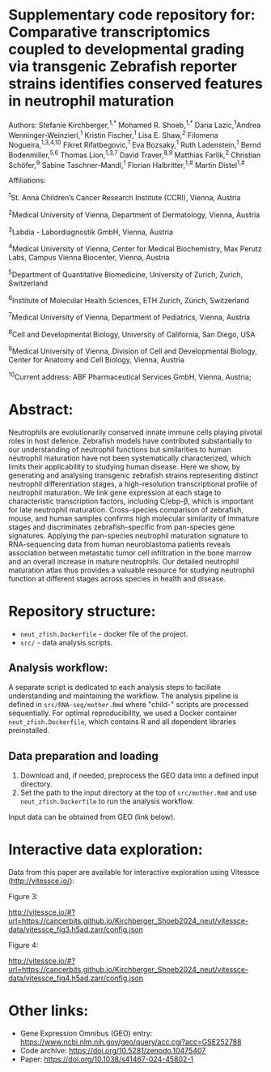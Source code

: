 # Supplementary code repository for: Comparative transcriptomics coupled to developmental grading via transgenic Zebrafish reporter strains identifies conserved features in neutrophil maturation

Authors: Stefanie Kirchberger,<sup>1,\*</sup> Mohamed R. Shoeb,<sup>1,\*</sup> Daria Lazic,<sup>1</sup>Andrea Wenninger-Weinzierl,<sup>1</sup> Kristin Fischer,<sup>1</sup> Lisa E. Shaw,<sup>2</sup> Filomena Nogueira,<sup>1,3,4,10</sup> Fikret Rifatbegovic,<sup>1</sup> Eva Bozsaky,<sup>1</sup> Ruth Ladenstein,<sup>1</sup> Bernd Bodenmiller,<sup>5,6</sup> Thomas Lion,<sup>1,3,7</sup> David Traver,<sup>8,9</sup> Matthias Farlik,<sup>2</sup> Christian Schöfer,<sup>9</sup> Sabine Taschner-Mandl,<sup>1</sup> Florian Halbritter,<sup>1,#</sup> Martin Distel<sup>1,#</sup>

Affiliations:

<sup>1</sup>St. Anna Children’s Cancer Research Institute (CCRI), Vienna, Austria

<sup>2</sup>Medical University of Vienna, Department of Dermatology, Vienna, Austria

<sup>3</sup>Labdia - Labordiagnostik GmbH, Vienna, Austria

<sup>4</sup>Medical University of Vienna, Center for Medical Biochemistry, Max Perutz Labs, Campus Vienna Biocenter, Vienna, Austria

<sup>5</sup>Department of Quantitative Biomedicine, University of Zurich, Zurich, Switzerland

<sup>6</sup>Institute of Molecular Health Sciences, ETH Zurich, Zürich, Switzerland

<sup>7</sup>Medical University of Vienna, Department of Pediatrics, Vienna, Austria

<sup>8</sup>Cell and Developmental Biology, University of California, San Diego, USA

<sup>9</sup>Medical University of Vienna, Division of Cell and Developmental Biology, Center for Anatomy and Cell Biology, Vienna, Austria

<sup>10</sup>Current address: ABF Pharmaceutical Services GmbH, Vienna, Austria;

# Abstract:

Neutrophils are evolutionarily conserved innate immune cells playing pivotal roles in host defence. Zebrafish models have contributed substantially to our understanding of neutrophil functions but similarities to human neutrophil maturation have not been systematically characterized, which limits their applicability to studying human disease. Here we show, by generating and analysing transgenic zebrafish strains representing distinct neutrophil differentiation stages, a high-resolution transcriptional profile of neutrophil maturation. We link gene expression at each stage to characteristic transcription factors, including C/ebp-β, which is important for late neutrophil maturation. Cross-species comparison of zebrafish, mouse, and human samples confirms high molecular similarity of immature stages and discriminates zebrafish-specific from pan-species gene signatures. Applying the pan-species neutrophil maturation signature to RNA-sequencing data from human neuroblastoma patients reveals association between metastatic tumor cell infiltration in the bone marrow and an overall increase in mature neutrophils. Our detailed neutrophil maturation atlas thus provides a valuable resource for studying neutrophil function at different stages across species in health and disease.

# Repository structure:

* `neut_zfish.Dockerfile` - docker file of the project.
* `src/` - data analysis scripts.

## Analysis workflow:

A separate script is dedicated to each analysis steps to faciliate understanding and maintaining the workflow. The analysis pipeline is defined in `src/RNA-seq/mother.Rmd` where "child-" scripts are processed sequentially.  For optimal reproducibility, we used a Docker container `neut_zfish.Dockerfile`, which contains R and all dependent libraries preinstalled.

## Data preparation and loading

1. Download and, if needed, preprocess the GEO data into a defined input directory.
2. Set the path to the input directory at the top of `src/mother.Rmd` and use `neut_zfish.Dockerfile` to run the analysis workflow.

Input data can be obtained from GEO (link below).

# Interactive data exploration:

Data from this paper are available for interactive exploration using Vitessce (http://vitessce.io/):

Figure 3:

http://vitessce.io/#?url=https://cancerbits.github.io/Kirchberger_Shoeb2024_neut/vitessce-data/vitessce_fig3.h5ad.zarr/config.json

Figure 4:

http://vitessce.io/#?url=https://cancerbits.github.io/Kirchberger_Shoeb2024_neut/vitessce-data/vitessce_fig4.h5ad.zarr/config.json

# Other links:

* Gene Expression Omnibus (GEO) entry: https://www.ncbi.nlm.nih.gov/geo/query/acc.cgi?acc=GSE252788
* Code archive: https://doi.org/10.5281/zenodo.10475407
* Paper: https://doi.org/10.1038/s41467-024-45802-1
